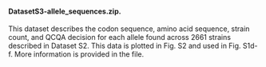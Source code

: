 #### DatasetS3-allele_sequences.zip.
This dataset describes the codon sequence, amino acid sequence, strain count, and QCQA decision for each allele found across 2661 strains described in Dataset S2. This data is plotted in Fig. S2 and used in Fig. S1d-f. More information is provided in the file. 
